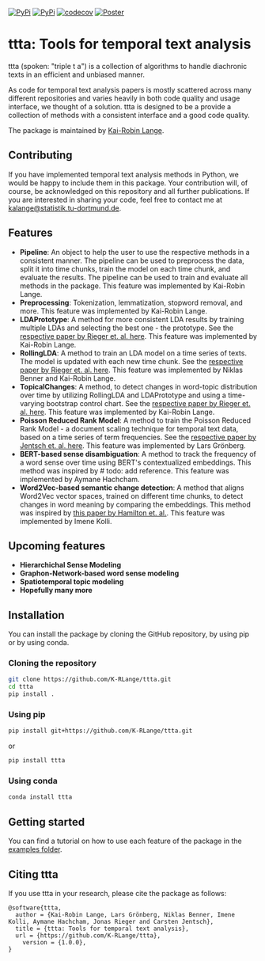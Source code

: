 [![PyPi](https://img.shields.io/pypi/v/ttta.svg)](https://pypi.org/project/ttta/)
[![PyPi](https://img.shields.io/conda/v/conda-forge/ttta)](https://anaconda.org/conda-forge/ttta)
[![codecov](https://codecov.io/gh/K-RLange/ttta/branch/main/graph/badge.svg?token=6BM1Z3A2D8)](https://app.codecov.io/gh/K-RLange/ttta)
[![Poster](https://badgen.net/badge/Poster/CPSS@Konvens24/red?icon=github)](https://github.com/K-RLange/ttta/docs/poster.pdf)
# ttta: Tools for temporal text analysis
ttta (spoken: "triple t a") is a collection of algorithms to handle diachronic texts in an efficient and unbiased manner.

As code for temporal text analysis papers is mostly scattered across many different repositories and varies heavily in both code quality and usage interface, we thought of a solution. ttta is designed to be a provide a collection of methods with a consistent interface and a good code quality.

The package is maintained by [Kai-Robin Lange](https://lwus.statistik.tu-dortmund.de/en/chair/team/lange/).
## Contributing
If you have implemented temporal text analysis methods in Python, we would be happy to include them in this package. Your contribution will, of course, be acknowledged on this repository and all further publications. If you are interested in sharing your code, feel free to contact me at [kalange\@statistik.tu-dortmund.de](mailto:kalange@statistik.tu-dortmund.de?subject=ttta%20contribution).

## Features
- **Pipeline**: An object to help the user to use the respective methods in a consistent manner. The pipeline can be used to preprocess the data, split it into time chunks, train the model on each time chunk, and evaluate the results. The pipeline can be used to train and evaluate all methods in the package. This feature was implemented by Kai-Robin Lange.
- **Preprocessing**: Tokenization, lemmatization, stopword removal, and more. This feature was implemented by Kai-Robin Lange.
- **LDAPrototype**: A method for more consistent LDA results by training multiple LDAs and selecting the best one - the prototype. See the [respective paper by Rieger et. al. here](https://doi.org/10.21203/rs.3.rs-1486359/v1). This feature was implemented by Kai-Robin Lange.
- **RollingLDA**: A method to train an LDA model on a time series of texts. The model is updated with each new time chunk. See the [respective paper by Rieger et. al. here](http://dx.doi.org/10.18653/v1/2021.findings-emnlp.201). This feature was implemented by Niklas Benner and Kai-Robin Lange.
- **TopicalChanges**: A method, to detect changes in word-topic distribution over time by utilizing RollingLDA and LDAPrototype and using a time-varying bootstrap control chart. See the [respective paper by Rieger et. al. here](http://ceur-ws.org/Vol-3117/paper1.pdf). This feature was implemented by Kai-Robin Lange.
- **Poisson Reduced Rank Model**: A method to train the Poisson Reduced Rank Model - a document scaling technique for temporal text data, based on a time series of term frequencies. See the [respective paper by Jentsch et. al. here](https://doi.org/10.1093/biomet/asaa063). This feature was implemented by Lars Grönberg.
- **BERT-based sense disambiguation**: A method to track the frequency of a word sense over time using BERT's contextualized embeddings. This method was inspired by # todo: add reference. This feature was implemented by Aymane Hachcham.
- **Word2Vec-based semantic change detection**: A method that aligns Word2Vec vector spaces, trained on different time chunks, to detect changes in word meaning by comparing the embeddings. This method was inspired by [this paper by Hamilton et. al.](https://aclanthology.org/P16-1141.pdf). This feature was implemented by Imene Kolli.

## Upcoming features
- **Hierarchichal Sense Modeling**
- **Graphon-Network-based word sense modeling**
- **Spatiotemporal topic modeling**
- **Hopefully many more**

## Installation
You can install the package by cloning the GitHub repository, by using pip or by using conda.

### Cloning the repository
```bash
git clone https://github.com/K-RLange/ttta.git
cd ttta
pip install .
```

### Using pip
```bash
pip install git+https://github.com/K-RLange/ttta.git
```
or
```bash
pip install ttta
```

### Using conda
```bash
conda install ttta
```

## Getting started
You can find a tutorial on how to use each feature of the package in the [examples folder](https://github.com/K-RLange/ttta/tree/main/examples).

## Citing ttta
If you use ttta in your research, please cite the package as follows:
```
@software{ttta,
  author = {Kai-Robin Lange, Lars Grönberg, Niklas Benner, Imene Kolli, Aymane Hachcham, Jonas Rieger and Carsten Jentsch},
  title = {ttta: Tools for temporal text analysis},
  url = {https://github.com/K-RLange/ttta},
    version = {1.0.0},
}
```
